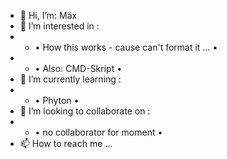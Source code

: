 - 👋 Hi, I’m: Mäx
- 👀 I’m interested in :
- -  • How this works - cause can't format it … •
- -  • Also:  CMD-Skript •
- 🌱 I’m currently learning : 
- -   • Phyton •
- 💞️ I’m looking to collaborate on :
- -    • no collaborator for moment •
- 📫 How to reach me …

<!---
Mae72DE/Mae72DE is a ✨ special ✨ repository because its `README.md` (this file) appears on your GitHub profile.
You can click the Preview link to take a look at your changes.
--->
